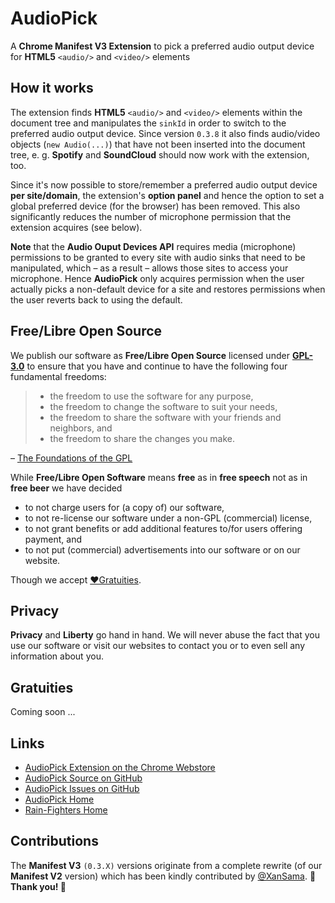 # AudioPick <!-- <img src="./resources/Icons/APV3_Icon_2d_2c_192.png" align="right" width="128" height="128"> -->
A **Chrome Manifest V3 Extension** to pick a preferred audio output device for **HTML5** `<audio/>` and `<video/>` elements

## How it works
The extension finds **HTML5** `<audio/>` and `<video/>` elements within the document tree and manipulates the `sinkId` in order
to switch to the preferred audio output device. Since version `0.3.8` it also finds audio/video objects (`new Audio(...)`) that have not been inserted into the document tree, e. g. **Spotify** and **SoundCloud** should now work with the extension, too.

Since it's now possible to store/remember a preferred audio output device **per site/domain**, the extension's **option panel** and hence the option to set a global preferred device (for the browser) has been removed. This also significantly reduces the number of microphone permission that the extension acquires (see below).

**Note** that the **Audio Ouput Devices API** requires media (microphone) permissions to be granted to every site with audio sinks that need to be manipulated, which &ndash; as a result &ndash; allows those sites to access your microphone. Hence **AudioPick** only acquires permission when the user actually picks a non-default device for a site and restores permissions when the user reverts back to using the default.

## Free/Libre Open Source
We publish our software as **Free/Libre Open Source** licensed under [**GPL-3.0**](https://www.gnu.org/licenses/gpl-3.0.en.html#license-text) to ensure that you have and continue to have the following four fundamental freedoms:
> - the freedom to use the software for any purpose,
> - the freedom to change the software to suit your needs,
> - the freedom to share the software with your friends and neighbors, and
> - the freedom to share the changes you make.

&ndash; [The Foundations of the GPL](https://www.gnu.org/licenses/quick-guide-gplv3.html#the-foundations-of-the-gpl)

While **Free/Libre Open Software** means **free** as in **free speech** not as in **free beer** we have decided
- to not charge users for (a copy of) our software,
- to not re-license our software under a non-GPL (commercial) license,
- to not grant benefits or add additional features to/for users offering payment, and
- to not put (commercial) advertisements into our software or on our website.

Though we accept [&#10084;Gratuities](#gratuities).


## Privacy
**Privacy** and **Liberty** go hand in hand. We will never abuse the fact that you use our software or visit our websites to contact you or to even sell any information about you.

## Gratuities
Coming soon ...

## Links
- [AudioPick Extension on the Chrome Webstore](https://chrome.google.com/webstore/detail/audiopick/gfhcppdamigjkficnjnhmnljljhagaha)
- [AudioPick Source on GitHub](https://github.com/rain-fighters/AudioPick)
- [AudioPick Issues on GitHub](https://github.com/rain-fighters/AudioPick/issues)
- [AudioPick Home](https://rain-fighters.github.io/AudioPick)
- [Rain-Fighters Home](https://rain-fighters.github.io/)

## Contributions
The **Manifest V3** `(0.3.X)` versions originate from a complete rewrite (of our **Manifest V2** version) which has been kindly contributed by [@XanSama](https://github.com/XanSama). **&#127876; Thank you! &#127876;**
